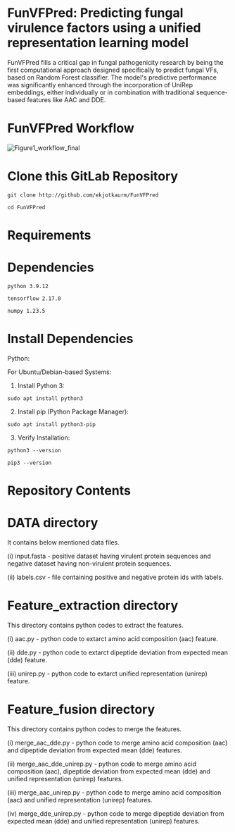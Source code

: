 # FunVFPred: Predicting fungal virulence factors using a unified representation learning model



FunVFPred fills a critical gap in fungal pathogenicity research by being the first computational approach designed specifically to predict fungal VFs, based on Random Forest classifier. The model's predictive performance was significantly enhanced through the incorporation of UniRep embeddings, either individually or in combination with traditional sequence-based features like AAC and DDE. 


# FunVFPred Workflow

![Figure1_workflow_final](https://github.com/user-attachments/assets/f10fd894-d3ce-4e83-bb85-f5ed972cc5ac)


# Clone this GitLab Repository

    git clone http://github.com/ekjotkaurm/FunVFPred 

    cd FunVFPred

# Requirements
# Dependencies

    python 3.9.12

    tensorflow 2.17.0

    numpy 1.23.5
# Install Dependencies

Python:
  
  For Ubuntu/Debian-based Systems:
  
  1. Install Python 3:

    sudo apt install python3

  2. Install pip (Python Package Manager):
  
    sudo apt install python3-pip

  3. Verify Installation:

    python3 --version

    pip3 --version
  
# Repository Contents
# DATA directory

It contains below mentioned data files.

(i) input.fasta - positive dataset having virulent protein sequences and negative dataset having non-virulent protein sequences.

(ii) labels.csv - file containing positive and negative protein ids with labels.
  
# Feature_extraction directory

This directory contains python codes to extract the features.

(i) aac.py - python code to extarct amino acid composition (aac) feature. 

(ii) dde.py - python code to extarct dipeptide deviation from expected mean (dde) feature.

(iii) unirep.py - python code to extarct unified representation (unirep) feature.

# Feature_fusion directory

This directory contains python codes to merge the features.

(i) merge_aac_dde.py - python code to merge amino acid composition (aac) and dipeptide deviation from expected mean (dde) features. 

(ii) merge_aac_dde_unirep.py - python code to merge amino acid composition (aac), dipeptide deviation from expected mean (dde) and unified representation (unirep) features.

(iii) merge_aac_unirep.py - python code to merge amino acid composition (aac) and unified representation (unirep) features.

(iv) merge_dde_unirep.py - python code to merge dipeptide deviation from expected mean (dde) and unified representation (unirep) features.
